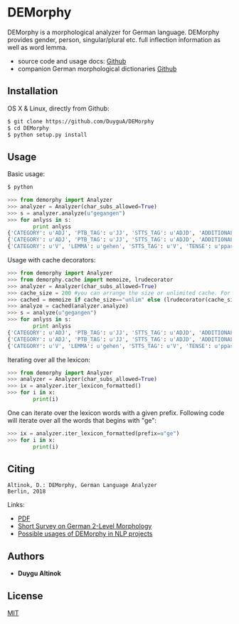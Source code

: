 # DEMorphy

DEMorphy is a morphological analyzer for German language. DEMorphy provides gender, person, singular/plural etc. full inflection information as well as word lemma.  

* source code and usage docs: [Github](https://github.com/DuyguA/DEMorphy)
* companion German morphological dictionaries [Github](https://github.com/DuyguA/german-morph-dictionaries)


## Installation

OS X & Linux, directly from Github:

```sh
$ git clone https://github.com/DuyguA/DEMorphy
$ cd DEMorphy
$ python setup.py install
```

## Usage 

Basic usage:

```sh
$ python
```
```python
>>> from demorphy import Analyzer
>>> analyzer = Analyzer(char_subs_allowed=True)
>>> s = analyzer.analyze(u"gegangen")
>>> for anlyss in s:
        print anlyss
{'CATEGORY': u'ADJ', 'PTB_TAG': u'JJ', 'STTS_TAG': u'ADJD', 'ADDITIONAL_ATTRIBUTES': u'<adv>', 'DEGREE': u'pos', 'LEMMA': u'gegangen'}
{'CATEGORY': u'ADJ', 'PTB_TAG': u'JJ', 'STTS_TAG': u'ADJD', 'ADDITIONAL_ATTRIBUTES': u'<pred>', 'DEGREE': u'pos', 'LEMMA': u'gegangen'}
{'CATEGORY': u'V', 'LEMMA': u'gehen', 'STTS_TAG': u'V', 'TENSE': u'ppast', 'PTB_TAG': u'V'}
```

Usage with cache decorators:

```python
>>> from demorphy import Analyzer
>>> from demorphy.cache import memoize, lrudecorator
>>> analyzer = Analyzer(char_subs_allowed=True)
>>> cache_size = 200 #you can arrange the size or unlimited cache. For German lang, we recommed 200 as cache size.
>>> cached = memoize if cache_size=="unlim" else (lrudecorator(cache_size) if cache_size else (lambda x: x))
>>> analyze = cached(analyzer.analyze)
>>> s = analyze(u"gegangen")
>>> for anlyss in s:
        print anlyss
{'CATEGORY': u'ADJ', 'PTB_TAG': u'JJ', 'STTS_TAG': u'ADJD', 'ADDITIONAL_ATTRIBUTES': u'<adv>', 'DEGREE': u'pos', 'LEMMA': u'gegangen'}
{'CATEGORY': u'ADJ', 'PTB_TAG': u'JJ', 'STTS_TAG': u'ADJD', 'ADDITIONAL_ATTRIBUTES': u'<pred>', 'DEGREE': u'pos', 'LEMMA': u'gegangen'}
{'CATEGORY': u'V', 'LEMMA': u'gehen', 'STTS_TAG': u'V', 'TENSE': u'ppast', 'PTB_TAG': u'V'}
```

Iterating over all the lexicon:

```python
>>> from demorphy import Analyzer
>>> analyzer = Analyzer(char_subs_allowed=True)
>>> ix = analyzer.iter_lexicon_formatted()
>>> for i in x:
        print(i)
```
One can iterate over the lexicon words with a given prefix. Following code will iterate over all the words that begins with "ge":

```python
>>> ix = analyzer.iter_lexicon_formatted(prefix=u"ge")
>>> for i in x:
        print(i)
```


## Citing


    Altinok, D.: DEMorphy, German Language Analyzer
    Berlin, 2018

Links:

* [PDF](https://arxiv.org/abs/218.2022)
* [Short Survey on German 2-Level Morphology](www.linkto2levelpage.de)
* [Possible usages of DEMorphy in NLP projects](www.linktocustomer.de)

## Authors

* **Duygu Altinok** 

## License

[MIT](https://github.com/DuyguA/DEMorphy/blob/master/LICENSE.md)
